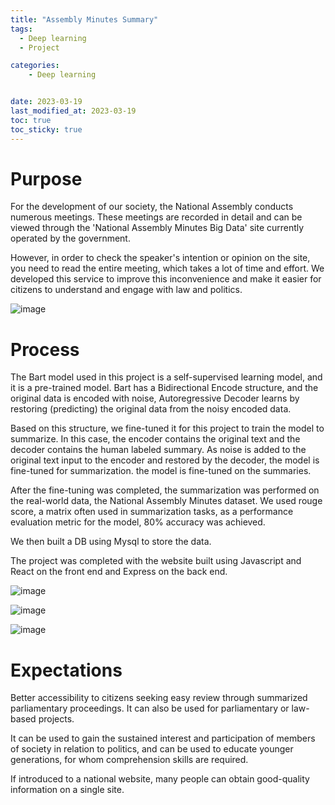 ```yaml
---
title: "Assembly Minutes Summary"
tags:
  - Deep learning
  - Project

categories:
    - Deep learning


date: 2023-03-19
last_modified_at: 2023-03-19
toc: true
toc_sticky: true
---
```


# Purpose
For the development of our society, the National Assembly conducts numerous meetings.
These meetings are recorded in detail and can be viewed through the 'National Assembly Minutes Big Data' site currently operated by the government.

However, in order to check the speaker's intention or opinion on the site, you need to read the entire meeting, which takes a lot of time and effort.
We developed this service to improve this inconvenience and make it easier for citizens to understand and engage with law and politics.

![image](https://user-images.githubusercontent.com/42956142/226184637-5b0a80d0-7eac-4b89-aefc-81b830054188.png)

# Process 
The Bart model used in this project is a self-supervised learning model, and it is a pre-trained model.
Bart has a Bidirectional Encode structure, and the original data is encoded with noise,
Autoregressive Decoder learns by restoring (predicting) the original data from the noisy encoded data.

Based on this structure, we fine-tuned it for this project to train the model to summarize.
In this case, the encoder contains the original text and the decoder contains the human labeled summary.
As noise is added to the original text input to the encoder and restored by the decoder, the model is fine-tuned for summarization. the model is fine-tuned on the summaries.

After the fine-tuning was completed, the summarization was performed on the real-world data, the National Assembly Minutes dataset.
We used rouge score, a matrix often used in summarization tasks, as a performance evaluation metric for the model, 80% accuracy was achieved.

We then built a DB using Mysql to store the data.

The project was completed with the website built using Javascript and React on the front end and Express on the back end.

![image](https://user-images.githubusercontent.com/42956142/226184678-d837560b-cd2f-458e-88be-9d4855a7697b.png)

![image](https://user-images.githubusercontent.com/42956142/226184697-a74f65d9-41df-427a-9fd1-89d26ede7f0c.png)

![image](https://user-images.githubusercontent.com/42956142/226184722-4cd1ec56-ac3e-4d27-9d4a-20ec825868cc.png)

# Expectations

Better accessibility to citizens seeking easy review through summarized parliamentary proceedings. 
It can also be used for parliamentary or law-based projects. 

It can be used to gain the sustained interest and participation of members of society in relation to politics, and can be used to educate younger generations, for whom comprehension skills are required. 

If introduced to a national website, many people can obtain good-quality information on a single site.